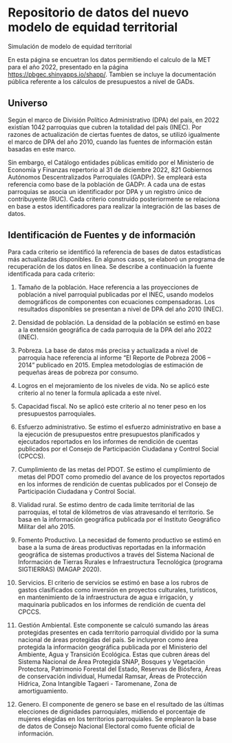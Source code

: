 # Repositorio de datos del nuevo modelo de equidad territorial
Simulación de modelo de equidad territorial

En esta página se encuetran los datos permitiendo el calculo de la MET para el año 2022, presentado en la página https://pbgec.shinyapps.io/shapp/. 
Tambien se incluye la documentación pública referente a los cálculos de presupuestos a nivel de GADs. 

## Universo

Según el marco de División Político Administrativo (DPA) del país, en 2022 existían 1042 parroquias que cubren la totalidad del país (INEC). Por razones de actualización de ciertas fuentes de datos, se utilizó igualmente el marco de DPA del año 2010, cuando las fuentes de información están basadas en este marco.

Sin embargo, el Catálogo entidades públicas emitido por el Ministerio de Economía y Finanzas repertorio al 31 de diciembre 2022, 821 Gobiernos Autónomos Descentralizados Parroquiales (GADPr). Se empleará esta referencia como base de la población de GADPr. A cada una de estas parroquias se asocia un identificador por DPA y un registro único de contribuyente (RUC). Cada criterio construido posteriormente se relaciona en base a estos identificadores para realizar la integración de las bases de datos.

## Identificación de Fuentes y de información

Para cada criterio se identificó la referencia de bases de datos estadísticas más actualizadas disponibles. En algunos casos, se elaboró un programa de recuperación de los datos en línea. Se describe a continuación la fuente identificada para cada criterio:

1.	Tamaño de la población. Hace referencia a las proyecciones de población a nivel parroquial publicadas por el INEC, usando modelos demográficos de componentes con ecuaciones compensadoras. Los resultados disponibles se presentan a nivel de DPA del año 2010 (INEC).

2.	Densidad de población. La densidad de la población se estimó en base a la extensión geográfica de cada parroquia de la DPA del año 2022 (INEC).

3.	Pobreza. La base de datos más precisa y actualizada a nivel de parroquia hace referencia al informe “El Reporte de Pobreza 2006 – 2014” publicado en 2015. Emplea metodologías de estimación de pequeñas áreas de pobreza por consumo.

4.	Logros en el mejoramiento de los niveles de vida. No se aplicó este criterio al no tener la formula aplicada a este nivel.

5.	Capacidad fiscal. No se aplicó este criterio al no tener peso en los presupuestos parroquiales.

6.	Esfuerzo administrativo. Se estimo el esfuerzo administrativo en base a la ejecución de presupuestos entre presupuestos planificados y ejecutados reportados en los informes de rendición de cuentas publicados por el Consejo de Participación Ciudadana y Control Social (CPCCS).

7.	Cumplimiento de las metas del PDOT. Se estimo el cumplimiento de metas del PDOT como promedio del avance de los proyectos reportados en los informes de rendición de cuentas publicados por el Consejo de Participación Ciudadana y Control Social.

8.	Vialidad rural. Se estimo dentro de cada limite territorial de las parroquias, el total de kilómetros de vías atravesando el territorio. Se basa en la información geográfica publicada por el Instituto Geográfico Militar del año 2015.

9.	Fomento Productivo. La necesidad de fomento productivo se estimó en base a la suma de áreas productivas reportadas en la información geográfica de sistemas productivos a través del Sistema Nacional de Información de Tierras Rurales e Infraestructura Tecnológica (programa SIGTIERRAS) (MAGAP 2020).

10.	Servicios. El criterio de servicios se estimó en base a los rubros de gastos clasificados como inversión en proyectos culturales, turísticos, en mantenimiento de la infraestructura de agua e irrigación, y maquinaría publicados en los informes de rendición de cuenta del CPCCS.

11.	Gestión Ambiental. Este componente se calculó sumando las áreas protegidas presentes en cada territorio parroquial dividido por la suma nacional de áreas protegidas del país. Se incluyeron como área protegida la información geográfica publicada por el Ministerio del Ambiente, Agua y Transición Ecológica. Estas que cubren áreas del Sistema Nacional de Área Protegida SNAP, Bosques y Vegetación Protectora, Patrimonio Forestal del Estado, Reservas de Biósfera, Áreas de conservación individual, Humedal Ramsar, Áreas de Protección Hídrica, Zona Intangible Tagaeri - Taromenane, Zona de amortiguamiento.

12.	Genero. El componente de genero se base en el resultado de las últimas elecciones de dignidades parroquiales, midiendo el porcentaje de mujeres elegidas en los territorios parroquiales. Se emplearon la base de datos de Consejo Nacional Electoral como fuente oficial de información.
